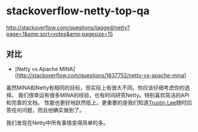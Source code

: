 # stackoverflow-netty-top-qa
http://stackoverflow.com/questions/tagged/netty?page=1&amp;sort=votes&amp;pagesize=15


## 对比 ##

- [Netty vs Apache MINA][http://stackoverflow.com/questions/1637752/netty-vs-apache-mina]

虽然MINA和Netty有相同的目标，但实际上有很大不同。你应该仔细考虑你的选择。
我们很幸运有很多MINA的经验，也有时间研究Netty。特别喜欢简洁的API和完善的文档。
性能也更好地跃然纸上。更重要的是我们知道[Trustin Lee](https://github.com/trustin)随时回答任何问题，而且他确实做到了。

我们发现在Netty中所有事情变得简单的多。